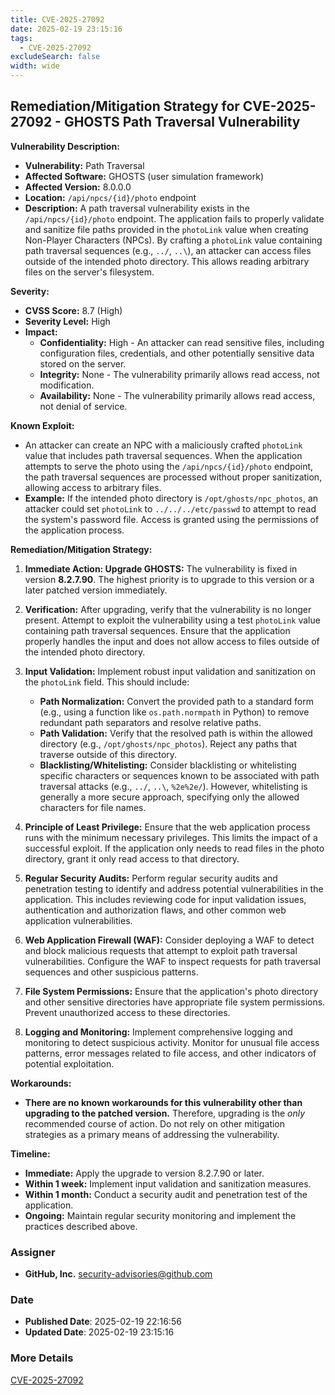 ```yaml
---
title: CVE-2025-27092
date: 2025-02-19 23:15:16
tags:
  - CVE-2025-27092
excludeSearch: false
width: wide
---
```


## Remediation/Mitigation Strategy for CVE-2025-27092 - GHOSTS Path Traversal Vulnerability

**Vulnerability Description:**

*   **Vulnerability:** Path Traversal
*   **Affected Software:** GHOSTS (user simulation framework)
*   **Affected Version:** 8.0.0.0
*   **Location:** `/api/npcs/{id}/photo` endpoint
*   **Description:** A path traversal vulnerability exists in the `/api/npcs/{id}/photo` endpoint.  The application fails to properly validate and sanitize file paths provided in the `photoLink` value when creating Non-Player Characters (NPCs).  By crafting a `photoLink` value containing path traversal sequences (e.g., `../`, `..\`), an attacker can access files outside of the intended photo directory.  This allows reading arbitrary files on the server's filesystem.

**Severity:**

*   **CVSS Score:** 8.7 (High)
*   **Severity Level:** High
*   **Impact:**
    *   **Confidentiality:** High -  An attacker can read sensitive files, including configuration files, credentials, and other potentially sensitive data stored on the server.
    *   **Integrity:** None - The vulnerability primarily allows read access, not modification.
    *   **Availability:** None - The vulnerability primarily allows read access, not denial of service.

**Known Exploit:**

*   An attacker can create an NPC with a maliciously crafted `photoLink` value that includes path traversal sequences.  When the application attempts to serve the photo using the `/api/npcs/{id}/photo` endpoint, the path traversal sequences are processed without proper sanitization, allowing access to arbitrary files.
*   **Example:**  If the intended photo directory is `/opt/ghosts/npc_photos`, an attacker could set `photoLink` to `../../../etc/passwd` to attempt to read the system's password file.  Access is granted using the permissions of the application process.

**Remediation/Mitigation Strategy:**

1.  **Immediate Action: Upgrade GHOSTS:** The vulnerability is fixed in version **8.2.7.90**.  The highest priority is to upgrade to this version or a later patched version immediately.

2.  **Verification:** After upgrading, verify that the vulnerability is no longer present.  Attempt to exploit the vulnerability using a test `photoLink` value containing path traversal sequences.  Ensure that the application properly handles the input and does not allow access to files outside of the intended photo directory.

3.  **Input Validation:** Implement robust input validation and sanitization on the `photoLink` field. This should include:

    *   **Path Normalization:** Convert the provided path to a standard form (e.g., using a function like `os.path.normpath` in Python) to remove redundant path separators and resolve relative paths.
    *   **Path Validation:**  Verify that the resolved path is within the allowed directory (e.g., `/opt/ghosts/npc_photos`).  Reject any paths that traverse outside of this directory.
    *   **Blacklisting/Whitelisting:**  Consider blacklisting or whitelisting specific characters or sequences known to be associated with path traversal attacks (e.g., `../`, `..\`, `%2e%2e/`).  However, whitelisting is generally a more secure approach, specifying only the allowed characters for file names.

4.  **Principle of Least Privilege:** Ensure that the web application process runs with the minimum necessary privileges.  This limits the impact of a successful exploit.  If the application only needs to read files in the photo directory, grant it only read access to that directory.

5.  **Regular Security Audits:** Perform regular security audits and penetration testing to identify and address potential vulnerabilities in the application.  This includes reviewing code for input validation issues, authentication and authorization flaws, and other common web application vulnerabilities.

6.  **Web Application Firewall (WAF):**  Consider deploying a WAF to detect and block malicious requests that attempt to exploit path traversal vulnerabilities.  Configure the WAF to inspect requests for path traversal sequences and other suspicious patterns.

7.  **File System Permissions:**  Ensure that the application's photo directory and other sensitive directories have appropriate file system permissions.  Prevent unauthorized access to these directories.

8.  **Logging and Monitoring:**  Implement comprehensive logging and monitoring to detect suspicious activity.  Monitor for unusual file access patterns, error messages related to file access, and other indicators of potential exploitation.

**Workarounds:**

*   **There are no known workarounds for this vulnerability other than upgrading to the patched version.**  Therefore, upgrading is the *only* recommended course of action.  Do not rely on other mitigation strategies as a primary means of addressing the vulnerability.

**Timeline:**

*   **Immediate:** Apply the upgrade to version 8.2.7.90 or later.
*   **Within 1 week:** Implement input validation and sanitization measures.
*   **Within 1 month:** Conduct a security audit and penetration test of the application.
*   **Ongoing:**  Maintain regular security monitoring and implement the practices described above.

### Assigner
- **GitHub, Inc.** <security-advisories@github.com>

### Date
- **Published Date**: 2025-02-19 22:16:56
- **Updated Date**: 2025-02-19 23:15:16

### More Details
[CVE-2025-27092](https://www.cvedetails.com/cve/CVE-2025-27092)